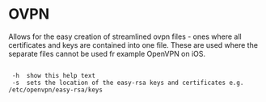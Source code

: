 OVPN
====
Allows for the easy creation of streamlined ovpn files - ones where all certificates and keys are contained into one file. These are used where the separate files cannot be used fr example OpenVPN on iOS.

<code>
 -h  show this help text
 -s  sets the location of the easy-rsa keys and certificates e.g. /etc/openvpn/easy-rsa/keys
</code
